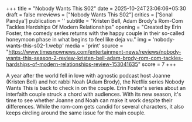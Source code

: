 +++
title = "Nobody Wants This S02"
date = 2025-10-24T23:06:06+05:30
draft = false
mreviews = ["Nobody Wants This S02"]
critics = ['Sonal Pandya']
publication = ''
subtitle = "Kristen Bell, Adam Brody's Rom-Com Tackles Hardships Of Modern Relationships"
opening = "Created by Erin Foster, the comedy series returns with the happy couple in their so-called honeymoon phase in what begins to feel like deja vu."
img = 'nobody-wants-this-s02-1.webp'
media = 'print'
source = "https://www.timesnownews.com/entertainment-news/reviews/nobody-wants-this-season-2-review-kristen-bell-adam-brody-rom-com-tackles-hardships-of-modern-relationships-review-153041635"
score = 7
+++

A year after the world fell in love with agnostic podcast host Joanne (Kristen Bell) and hot rabbi Noah (Adam Brody), the Netflix series Nobody Wants This is back to check in on the couple. Erin Foster's series about an interfaith couple struck a chord with audiences. With its new season, it's time to see whether Joanne and Noah can make it work despite their differences. While the rom-com gets candid for several characters, it also keeps circling around the same issue for the main couple.
